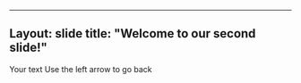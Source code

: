 
---
Layout: slide
title: "Welcome to our second slide!"
---
Your text
Use the left arrow to go back
